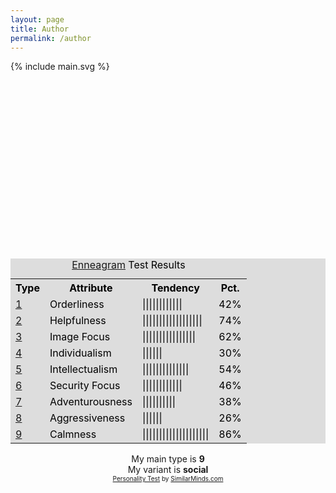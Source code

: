 ```yaml
---
layout: page
title: Author
permalink: /author
---
```

<div style="position: relative; height: 300px;">
{% include main.svg %}
</div>

<div align="center">
<table style="color: black; background: #dddddd" border="0" cellpadding="0" cellspacing="4" bgcolor="#dddddd">
<caption><a href="https://en.wikipedia.org/wiki/Enneagram_of_Personality">Enneagram</a> Test Results</caption>
<tr>
<th>Type</th>
<th>Attribute</th>
<th>Tendency</th>
<th>Pct.</th>
</tr>
<tr>
<td><a href="http://similarminds.com/enneagram/type1.html">1</a></td>
<td>Orderliness</td> <td width="50"> ||||||||||||</td>
<td width="30">42%</td>
</tr>
<tr>
<td><a href="http://similarminds.com/enneagram/type2.html">2</a></td>
<td> Helpfulness</td>
<td width="50">||||||||||||||||||</td>
<td width="30">74%</td>
</tr>
<tr>
<td>
<a href="http://similarminds.com/enneagram/type3.html">3</a></td>
<td> Image Focus</td>
<td width="50"> ||||||||||||||||</td>
<td width="30"> 62%</td>
</tr>
<tr>
<td><a href="http://similarminds.com/enneagram/type4.html">4</a></td>
<td>Individualism</td>
<td width="50"> ||||||</td>
<td width="30"> 30%</td>
</tr>
<tr>
<td>
<a href="http://similarminds.com/enneagram/type5.html">5</a></td>
<td> Intellectualism</td>
<td width="50"> ||||||||||||||</td>
<td width="30"> 54%</td>
</tr>
<tr>
<td><a href="http://similarminds.com/enneagram/type6.html">6</a></td>
<td>Security Focus</td>
<td width="50"> ||||||||||||</td>
<td width="30"> 46%</td>
</tr>
<tr>
<td>
<a href="http://similarminds.com/enneagram/type7.html">7</a></td>
<td> Adventurousness</td>
<td width="50"> ||||||||||</td>
<td width="30"> 38%</td>
</tr>
<tr>
<td><a href="http://similarminds.com/enneagram/type8.html">8</a></td>
<td>Aggressiveness</td>
<td width="50"> ||||||</td>
<td width="30"> 26%</td>
</tr>
<tr>
<td><a href="http://similarminds.com/enneagram/type9.html">9</a></td>
<td>Calmness</td>
<td width="50">||||||||||||||||||||</td>
<td width="30"> 86%</td>
</tr>
</table>
<p>
My main type is <b> 9</b><br />My variant is <b> social</b><br />
<font size="1"><a href="http://similarminds.com/personality_tests.html">Personality Test</a> by <a href="http://similarminds.com/">SimilarMinds.com</a></font>
</p>
</div>

